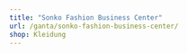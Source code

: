 ```yaml
---
title: "Sonko Fashion Business Center"
url: /ganta/sonko-fashion-business-center/
shop: Kleidung
---
```

